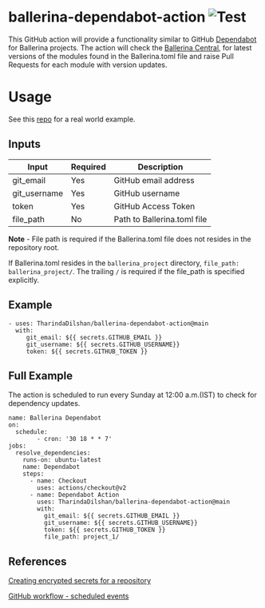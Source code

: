 # ballerina-dependabot-action ![Test](https://github.com/TharindaDilshan/ballerina-dependabot-action/workflows/Test/badge.svg)

This GitHub action will provide a functionality similar to GitHub [Dependabot](https://github.com/dependabot/) for Ballerina projects. The action will check the [Ballerina Central](https://central.ballerina.io/), for latest versions of the modules found in the Ballerina.toml file and raise Pull Requests for each module with version updates.

# Usage
See this [repo](https://github.com/TharindaDilshan/ballerina-dependabot-extended) for a real world example.

## Inputs

| Input        | Required | Description                 |
|--------------|----------|-----------------------------|
| git_email    | Yes      | GitHub email address        |
| git_username | Yes      | GitHub username             |
| token        | Yes      | GitHub Access Token         |
| file_path    | No       | Path to Ballerina.toml file |

**Note** - File path is required if the Ballerina.toml file does not resides in the repository root.

If Ballerina.toml resides in the `ballerina_project` directory, `file_path: ballerina_project/`. The trailing `/` is required if the file_path is specified explicitly.

## Example

```
- uses: TharindaDilshan/ballerina-dependabot-action@main
  with:
     git_email: ${{ secrets.GITHUB_EMAIL }}
     git_username: ${{ secrets.GITHUB_USERNAME}}
     token: ${{ secrets.GITHUB_TOKEN }}
```

## Full Example

The action is scheduled to run every Sunday at 12:00 a.m.(IST) to check for dependency updates.

```
name: Ballerina Dependabot
on: 
  schedule:
        - cron: '30 18 * * 7'
jobs:
  resolve_dependencies:
    runs-on: ubuntu-latest
    name: Dependabot
    steps:
      - name: Checkout
        uses: actions/checkout@v2
      - name: Dependabot Action
        uses: TharindaDilshan/ballerina-dependabot-action@main
        with:
          git_email: ${{ secrets.GITHUB_EMAIL }}
          git_username: ${{ secrets.GITHUB_USERNAME}}
          token: ${{ secrets.GITHUB_TOKEN }}
          file_path: project_1/
```

## References

[Creating encrypted secrets for a repository](https://docs.github.com/en/free-pro-team@latest/actions/reference/encrypted-secrets#creating-encrypted-secrets-for-a-repository)

[GitHub workflow - scheduled events](https://docs.github.com/en/free-pro-team@latest/actions/reference/events-that-trigger-workflows#scheduled-events)
